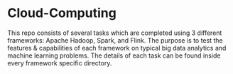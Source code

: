 # Cloud-Computing
This repo consists of several tasks which are completed using 3 different frameworks: Apache Hadoop, Spark, and Flink.
The purpose is to test the features & capabilities of each framework on typical big data analytics and machine learning problems.
The details of each task can be found inside every framework specific directory.
